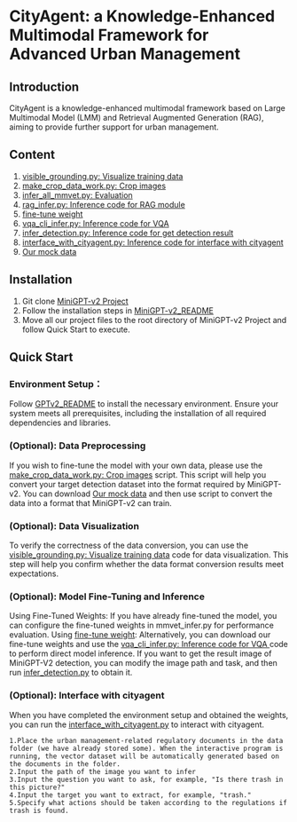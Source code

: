 # CityAgent: a Knowledge-Enhanced Multimodal Framework for Advanced Urban Management

## Introduction
CityAgent is a knowledge-enhanced multimodal framework based on Large Multimodal Model (LMM) and Retrieval Augmented Generation (RAG), aiming to provide further support for urban management.

## Content

1.  [visible_grounding.py: Visualize training data](DB_tools/visible_tools/visible_grounding.py)                        
2.  [make_crop_data_work.py: Crop images](DB_tools/make_db/make_crop_data_work.py)
3.  [infer_all_mmvet.py: Evaluation](infer_all_mmvet.py)
4.  [rag_infer.py: Inference code for RAG module](RagCode/lin_rag.py)
5.  [fine-tune weight](https://figshare.com/s/fddd31a9906038bda8e0)
6.  [vqa_cli_infer.py: Inference code for VQA ](vqa_cli_infer.py)
7.  [infer_detection.py: Inference code for get detection result](infer_detection.py)
8.  [interface_with_cityagent.py: Inference code for interface with cityagent](interface_with_cityagent.py)
9.  [Our mock data](https://figshare.com/s/022d60d9e3cc3759cf64 )

## Installation
1.  Git clone [MiniGPT-v2 Project](https://github.com/Vision-CAIR/MiniGPT-4)
2.  Follow the installation steps in [MiniGPT-v2_README](README_MINI_BASE.md)
3.  Move all our project files to the root directory of MiniGPT-v2 Project and follow Quick Start to execute.

## Quick Start
### Environment Setup：
Follow [GPTv2_README](README_MINI_BASE.md)  to install the necessary environment. Ensure your system meets all prerequisites, including the installation of all required dependencies and libraries.

### (Optional): Data Preprocessing
If you wish to fine-tune the model with your own data, please use the [make_crop_data_work.py: Crop images](DB_tools/make_db/make_crop_data_work.py) script. This script will help you convert your target detection dataset into the format required by MiniGPT-v2. You can download [Our mock data](https://figshare.com/s/022d60d9e3cc3759cf64 ) and then use  script to convert the data into a format that MiniGPT-v2 can train.

### (Optional): Data Visualization
To verify the correctness of the data conversion, you can use the [visible_grounding.py: Visualize training data](DB_tools/visible_tools/visible_grounding.py) code for data visualization. This step will help you confirm whether the data format conversion results meet expectations.

### (Optional): Model Fine-Tuning and Inference
Using Fine-Tuned Weights: If you have already fine-tuned the model, you can configure the fine-tuned weights in mmvet_infer.py for performance evaluation.
Using  [fine-tune weight](https://figshare.com/s/fddd31a9906038bda8e0): Alternatively, you can download our fine-tune weights and use the  [vqa_cli_infer.py: Inference code for VQA ](vqa_cli_infer.py) code to perform direct model inference. If you want to get the result image of MiniGPT-V2 detection, you can modify the image path and task, and then run [infer_detection.py](infer_detection.py) to obtain it.


### (Optional): Interface with cityagent
When you have completed the environment setup and obtained the weights, you can run the [interface_with_cityagent.py](interface_with_cityagent.py) to interact with cityagent.

    1.Place the urban management-related regulatory documents in the data folder (we have already stored some). When the interactive program is running, the vector dataset will be automatically generated based on the documents in the folder.
    2.Input the path of the image you want to infer
    3.Input the question you want to ask, for example, "Is there trash in this picture?"
    4.Input the target you want to extract, for example, "trash."
    5.Specify what actions should be taken according to the regulations if trash is found.
